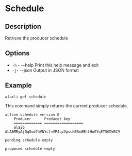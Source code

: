 # Schedule
## Description

Retrieve the producer schedule

## Options

* `-h` - --help Print this help message and exit
* `-j`- --json Output in JSON format

## Example

    alacli get schedule

This command simply returns the current producer schedule.

```
active schedule version 0
    Producer      Producer key
    ============= ==================
    alaio         ALA6MRyAjQq8ud7hVNYcfnVPJqcVpscN5So8BhtHuGYqET5GDW5CV

pending schedule empty

proposed schedule empty
```